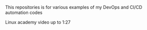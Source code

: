 This repositories is for various examples of my DevOps and CI/CD automation codes

Linux academy video up to 1:27
